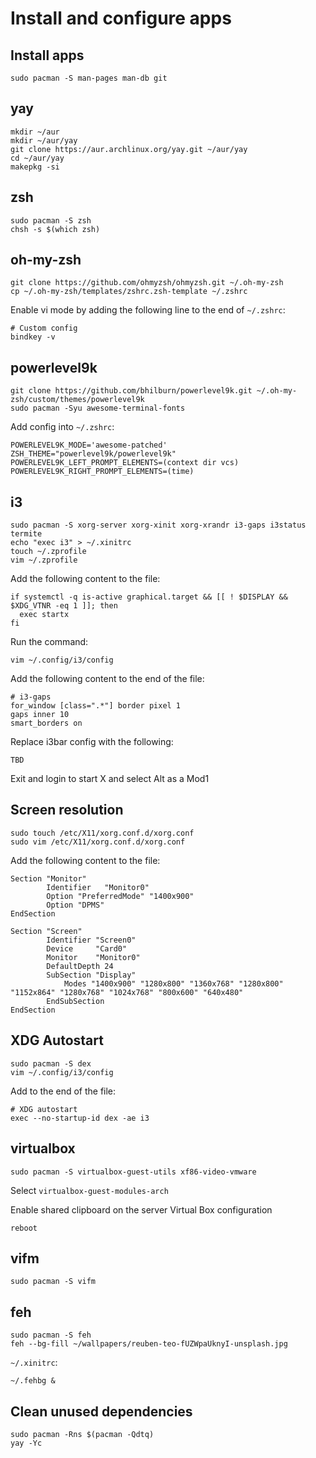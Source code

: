 # Install and configure apps

## Install apps
```
sudo pacman -S man-pages man-db git
```

## yay
```
mkdir ~/aur
mkdir ~/aur/yay
git clone https://aur.archlinux.org/yay.git ~/aur/yay
cd ~/aur/yay
makepkg -si
```

## zsh
```
sudo pacman -S zsh
chsh -s $(which zsh)
```

## oh-my-zsh
```
git clone https://github.com/ohmyzsh/ohmyzsh.git ~/.oh-my-zsh
cp ~/.oh-my-zsh/templates/zshrc.zsh-template ~/.zshrc
```

Enable vi mode by adding the following line to the end of `~/.zshrc`:

```
# Custom config
bindkey -v
```

## powerlevel9k
```
git clone https://github.com/bhilburn/powerlevel9k.git ~/.oh-my-zsh/custom/themes/powerlevel9k
sudo pacman -Syu awesome-terminal-fonts
```

Add config into `~/.zshrc`:
```
POWERLEVEL9K_MODE='awesome-patched'
ZSH_THEME="powerlevel9k/powerlevel9k"
POWERLEVEL9K_LEFT_PROMPT_ELEMENTS=(context dir vcs)
POWERLEVEL9K_RIGHT_PROMPT_ELEMENTS=(time)
```

## i3
```
sudo pacman -S xorg-server xorg-xinit xorg-xrandr i3-gaps i3status termite
echo "exec i3" > ~/.xinitrc
touch ~/.zprofile
vim ~/.zprofile
```

Add the following content to the file:

```
if systemctl -q is-active graphical.target && [[ ! $DISPLAY && $XDG_VTNR -eq 1 ]]; then
  exec startx
fi
```

Run the command:

```
vim ~/.config/i3/config
```

Add the following content to the end of the file:

```
# i3-gaps
for_window [class=".*"] border pixel 1
gaps inner 10
smart_borders on
```

Replace i3bar config with the following:

```
TBD
```

Exit and login to start X and select Alt as a Mod1

## Screen resolution

```
sudo touch /etc/X11/xorg.conf.d/xorg.conf
sudo vim /etc/X11/xorg.conf.d/xorg.conf
```

Add the following content to the file:

```
Section "Monitor"
        Identifier   "Monitor0"
        Option "PreferredMode" "1400x900"
        Option "DPMS"
EndSection

Section "Screen"
        Identifier "Screen0"
        Device     "Card0"
        Monitor    "Monitor0"
        DefaultDepth 24
        SubSection "Display"
            Modes "1400x900" "1280x800" "1360x768" "1280x800" "1152x864" "1280x768" "1024x768" "800x600" "640x480"
        EndSubSection
EndSection
```

## XDG Autostart
```
sudo pacman -S dex
vim ~/.config/i3/config
```

Add to the end of the file:

```
# XDG autostart
exec --no-startup-id dex -ae i3
```

## virtualbox
```
sudo pacman -S virtualbox-guest-utils xf86-video-vmware
```

Select `virtualbox-guest-modules-arch`

Enable shared clipboard on the server Virtual Box configuration

```
reboot
```

## vifm

```
sudo pacman -S vifm
```

## feh

```
sudo pacman -S feh
feh --bg-fill ~/wallpapers/reuben-teo-fUZWpaUknyI-unsplash.jpg 
```

`~/.xinitrc`:

```
~/.fehbg &
```

## Clean unused dependencies
```
sudo pacman -Rns $(pacman -Qdtq)
yay -Yc
```